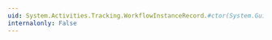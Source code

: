 ```yaml
---
uid: System.Activities.Tracking.WorkflowInstanceRecord.#ctor(System.Guid,System.Int64,System.String,System.String)
internalonly: False
---
```

